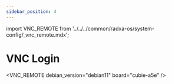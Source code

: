 ```yaml
---
sidebar_position: 4
---
```


import VNC_REMOTE from '../../../common/radxa-os/system-config/\_vnc_remote.mdx';

# VNC Login

<VNC_REMOTE debian_version="debian11" board="cubie-a5e" />
